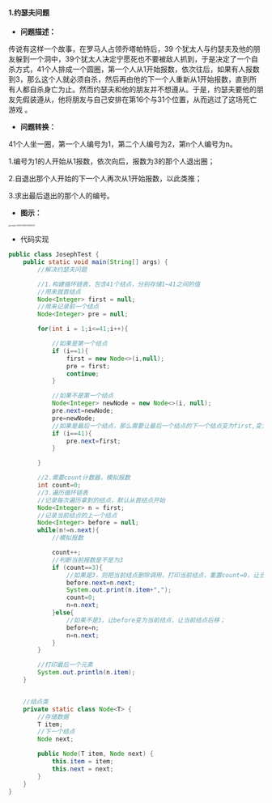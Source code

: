 #### 1.约瑟夫问题

- **问题描述：**

传说有这样一个故事，在罗马人占领乔塔帕特后，39 个犹太人与约瑟夫及他的朋友躲到一个洞中，39个犹太人决定宁愿死也不要被敌人抓到，于是决定了一个自杀方式，41个人排成一个圆圈，第一个人从1开始报数，依次往后，如果有人报数到3，那么这个人就必须自杀，然后再由他的下一个人重新从1开始报数，直到所有人都自杀身亡为止。然而约瑟夫和他的朋友并不想遵从。于是，约瑟夫要他的朋友先假装遵从，他将朋友与自己安排在第16个与31个位置，从而逃过了这场死亡游戏 。

- **问题转换：**

41个人坐一圈，第一个人编号为1，第二个人编号为2，第n个人编号为n。

1.编号为1的人开始从1报数，依次向后，报数为3的那个人退出圈；

2.自退出那个人开始的下一个人再次从1开始报数，以此类推；

3.求出最后退出的那个人的编号。

- **图示：**

<img src="C:\Users\23108\Desktop\Java图片\image-20200409221642940.png" alt="image-20200409221642940" style="zoom: 25%;" />

- 代码实现

```java
public class JosephTest {
    public static void main(String[] args) {
        //解决约瑟夫问题

        //1.构建循环链表，包含41个结点，分别存储1~41之间的值
        //用来就首结点
        Node<Integer> first = null;
        //用来记录前一个结点
        Node<Integer> pre = null;

        for(int i = 1;i<=41;i++){

            //如果是第一个结点
            if (i==1){
                first = new Node<>(i,null);
                pre = first;
                continue;
            }

            //如果不是第一个结点
            Node<Integer> newNode = new Node<>(i, null);
            pre.next=newNode;
            pre=newNode;
            //如果是最后一个结点，那么需要让最后一个结点的下一个结点变为first,变为循环链表了
            if (i==41){
                pre.next=first;
            }

        }

        //2.需要count计数器，模拟报数
        int count=0;
        //3.遍历循环链表
        //记录每次遍历拿到的结点，默认从首结点开始
        Node<Integer> n = first;
        //记录当前结点的上一个结点
        Node<Integer> before = null;
        while(n!=n.next){
            //模拟报数

            count++;
            //判断当前报数是不是为3
            if (count==3){
                //如果是3，则把当前结点删除调用，打印当前结点，重置count=0，让当前结点n后移
                before.next=n.next;
                System.out.print(n.item+",");
                count=0;
                n=n.next;
            }else{
                //如果不是3，让before变为当前结点，让当前结点后移；
                before=n;
                n=n.next;
            }
        }

        //打印最后一个元素
        System.out.println(n.item);
    }


    //结点类
    private static class Node<T> {
        //存储数据
        T item;
        //下一个结点
        Node next;

        public Node(T item, Node next) {
            this.item = item;
            this.next = next;
        }
    }
}

```

